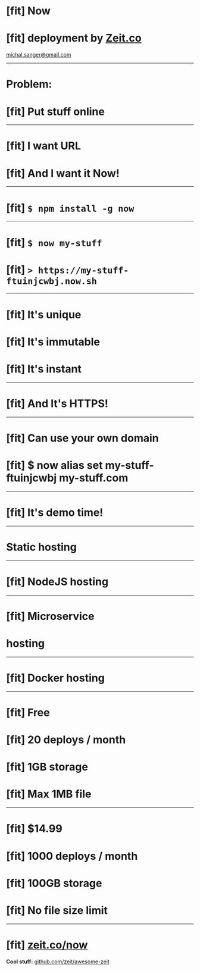 
# [fit] **Now**
# [fit] deployment by [Zeit.co](https://zeit.co)
michal.sanger@gmail.com

---

# Problem:
# [fit] **Put stuff online**

---

# [fit] I want URL
# [fit] And I want it **Now**!

---

# [fit] `$ npm install -g now`

---

# [fit] `$ now my-stuff`
# [fit] `> https://my-stuff-ftuinjcwbj.now.sh`

---

# [fit] It's **unique**
# [fit] It's **immutable**
# [fit] It's **instant**

---

# [fit] And It's **HTTPS**!

---

# [fit] Can use your own domain
# [fit] $ now alias set my-stuff-ftuinjcwbj **my-stuff.com**

---

# [fit] It's **demo** time!

---

# Static hosting

---

# [fit] NodeJS hosting

---

# [fit] Microservice
# hosting

---

# [fit] Docker hosting

---

# [fit] **Free**
# [fit] 20 deploys / month
# [fit] 1GB storage
# [fit] Max 1MB file

---

# [fit] **$14.99**
# [fit] 1000 deploys / month
# [fit] 100GB storage
# [fit] No file size limit

---

# [fit] [zeit.co/now](https://zeit.co/now)
**Cool stuff:** [github.com/zeit/awesome-zeit](https://github.com/zeit/awesome-zeit)
